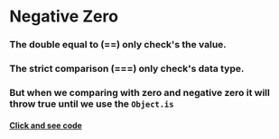 # Negative Zero
### The double equal to  (==) only check's the value.
### The strict comparison (===) only check's data type.
### But when we comparing with zero and negative zero it will throw true until we use the `Object.is`
#### [Click and see code](/1.Types/6.negative%20zero/app.js)